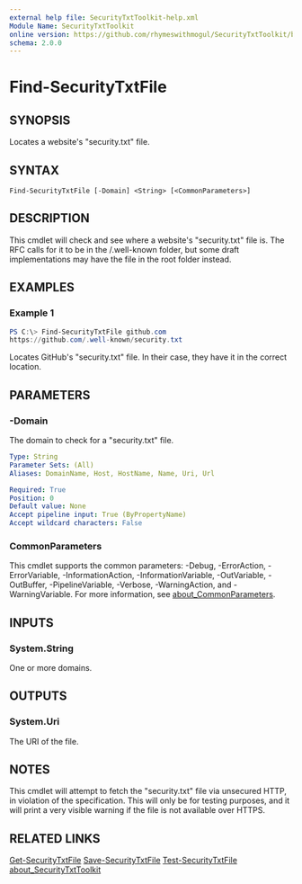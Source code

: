 ```yaml
---
external help file: SecurityTxtToolkit-help.xml
Module Name: SecurityTxtToolkit
online version: https://github.com/rhymeswithmogul/SecurityTxtToolkit/blob/main/man/en-US/Find-SecurityTxtFile.md
schema: 2.0.0
---
```


# Find-SecurityTxtFile

## SYNOPSIS
Locates a website's "security.txt" file.

## SYNTAX

```
Find-SecurityTxtFile [-Domain] <String> [<CommonParameters>]
```

## DESCRIPTION
This cmdlet will check and see where a website's "security.txt" file is.  The RFC calls for it to be in the /.well-known folder, but some draft implementations may have the file in the root folder instead.

## EXAMPLES

### Example 1
```powershell
PS C:\> Find-SecurityTxtFile github.com
https://github.com/.well-known/security.txt
```

Locates GitHub's "security.txt" file.  In their case, they have it in the correct location.

## PARAMETERS

### -Domain
The domain to check for a "security.txt" file.

```yaml
Type: String
Parameter Sets: (All)
Aliases: DomainName, Host, HostName, Name, Uri, Url

Required: True
Position: 0
Default value: None
Accept pipeline input: True (ByPropertyName)
Accept wildcard characters: False
```

### CommonParameters
This cmdlet supports the common parameters: -Debug, -ErrorAction, -ErrorVariable, -InformationAction, -InformationVariable, -OutVariable, -OutBuffer, -PipelineVariable, -Verbose, -WarningAction, and -WarningVariable. For more information, see [about_CommonParameters](http://go.microsoft.com/fwlink/?LinkID=113216).

## INPUTS

### System.String
One or more domains.

## OUTPUTS

### System.Uri
The URI of the file.

## NOTES
This cmdlet will attempt to fetch the "security.txt" file via unsecured HTTP, in violation of the specification.  This will only be for testing purposes, and it will print a very visible warning if the file is not available over HTTPS.

## RELATED LINKS
[Get-SecurityTxtFile]()
[Save-SecurityTxtFile]()
[Test-SecurityTxtFile]()
[about_SecurityTxtToolkit]()